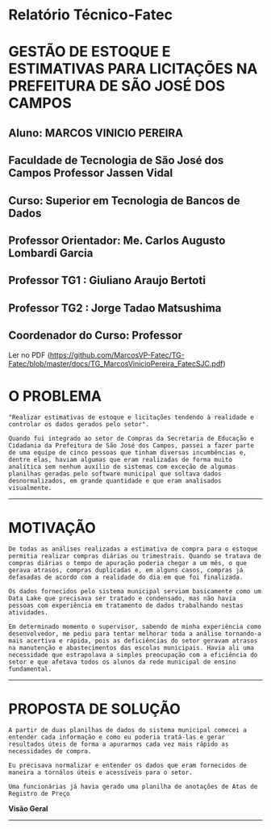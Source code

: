 # Relatório Técnico-Fatec
# GESTÃO DE ESTOQUE E ESTIMATIVAS PARA LICITAÇÕES NA PREFEITURA DE SÃO JOSÉ DOS CAMPOS
## Aluno: **MARCOS VINICIO PEREIRA** 
## Faculdade de Tecnologia de São José dos Campos Professor Jassen Vidal
## Curso: Superior em Tecnologia de Bancos de Dados
## Professor Orientador: Me. Carlos Augusto Lombardi Garcia
## Professor TG1       : Giuliano Araujo Bertoti 
## Professor TG2       : Jorge Tadao Matsushima 
## Coordenador do Curso: Professor 


Ler no PDF (https://github.com/MarcosVP-Fatec/TG-Fatec/blob/master/docs/TG_MarcosVinicioPereira_FatecSJC.pdf)


# O PROBLEMA

	"Realizar estimativas de estoque e licitações tendendo à realidade e controlar os dados gerados pelo setor".

	Quando fui integrado ao setor de Compras da Secretaria de Educação e Cidadania da Prefeitura de São José dos Campos, passei a fazer parte de uma equipe de cinco pessoas que tinham diversas incumbências e, dentre elas, haviam algumas que eram realizadas de forma muito analítica sem nenhum auxílio de sistemas com exceção de algumas planilhas geradas pelo software municipal que soltava dados desnormalizados, em grande quantidade e que eram analisados visualmente.


*   *   *

# MOTIVAÇÃO

	De todas as análises realizadas a estimativa de compra para o estoque permitia realizar compras diárias ou trimestrais. Quando se tratava de compras diárias o tempo de apuração poderia chegar a um mês, o que gerava atrasos, compras duplicadas e, em alguns casos, compras já defasadas de acordo com a realidade do dia em que foi finalizada. 

	Os dados fornecidos pelo sistema municipal serviam basicamente como um Data Lake que precisava ser tratado e condensado, mas não havia pessoas com experiência em tratamento de dados trabalhando nestas atividades.
	
	Em determinado momento o supervisor, sabendo de minha experiência como desenvolvedor, me pediu para tentar melhorar toda a análise tornando-a mais acertiva e rápida, pois as deficiências do setor geravam atrasos na manutenção e abastecimentos das escolas municipais. Havia ali uma necessidade que estrapolava a simples preocupação com a eficiência do setor e que afetava todos os alunos da rede municipal de ensino fundamental.
	
*   *   *

# PROPOSTA DE SOLUÇÃO

	A partir de duas planilhas de dados do sistema municipal comecei a entender cada informação e como eu poderia tratá-las e gerar resultados úteis de forma a apurarmos cada vez mais rápido as necessidades de compra.

	Eu precisava normalizar e entender os dados que eram fornecidos de maneira a tornálos úteis e acessíveis para o setor.

	Uma funcionárias já havia gerado uma planilha de anotações de Atas de Registro de Preço

	
**Visão Geral**
*   *   *


